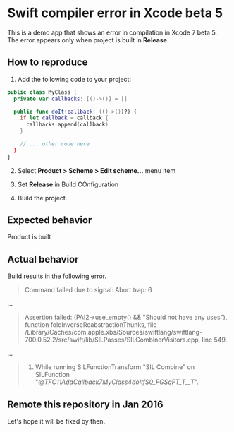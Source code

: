 # Swift compiler error in Xcode beta 5

This is a demo app that shows an error in compilation in Xcode 7 beta 5. The error appears only when project is built in **Release**.

## How to reproduce

1) Add the following code to your project:

```Swift
public class MyClass {
  private var callbacks: [()->()] = []

  public func doIt(callback: (()->())?) {
    if let callback = callback {
      callbacks.append(callback)
    }

    // ... other code here
  }
}
```

2) Select **Product > Scheme > Edit scheme...** menu item

3) Set **Release** in Build COnfiguration

4) Build the project.

## Expected behavior

Product is built

## Actual behavior

Build results in the following error.

> Command failed due to signal: Abort trap: 6

...

> Assertion failed: (PAI2->use_empty() && "Should not have any uses"), function foldInverseReabstractionThunks, file /Library/Caches/com.apple.xbs/Sources/swiftlang/swiftlang-700.0.52.2/src/swift/lib/SILPasses/SILCombinerVisitors.cpp, line 549.

...

> 1.  While running SILFunctionTransform "SIL Combine" on SILFunction "@_TFC11AddCallback7MyClass4doItfS0_FGSqFT_T__T_".

## Remote this repository in Jan 2016

Let's hope it will be fixed by then.
